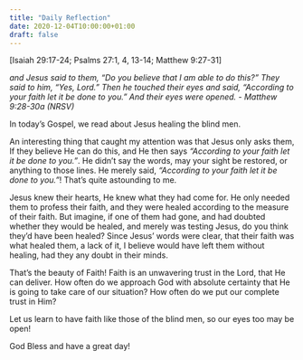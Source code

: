 ```yaml
---
title: "Daily Reflection"
date: 2020-12-04T10:00:00+01:00
draft: false
---
```


[Isaiah 29:17-24; Psalms 27:1, 4, 13-14; Matthew 9:27-31]

_and Jesus said to them, “Do you believe that I am able to do this?” They said to him, “Yes, Lord.” Then he touched their eyes and said, “According to your faith let it be done to you.”  And their eyes were opened. - Matthew 9:28-30a (NRSV)_

In today’s Gospel, we read about Jesus healing the blind men.

An interesting thing that caught my attention was that Jesus only asks them, If they believe He can do this, and He then says _“According to your faith let it be done to you.”_. He didn’t say the words, may your sight be restored, or anything to those lines. He merely said, _“According to your faith let it be done to you.”_! That’s quite astounding to me.

Jesus knew their hearts, He knew what they had come for. He only needed them to profess their faith, and they were healed according to the measure of their faith. But imagine, if one of them had gone, and had doubted whether they would be healed, and merely was testing Jesus, do you think they’d have been healed? Since Jesus’ words were clear, that their faith was what healed them, a lack of it, I believe would have left them without healing, had they any doubt in their minds.

That’s the beauty of Faith! Faith is an unwavering trust in the Lord, that He can deliver. How often do we approach God with absolute certainty that He is going to take care of our situation? How often do we put our complete trust in Him?

Let us learn to have faith like those of the blind men, so our eyes too may be open!

God Bless and have a great day!